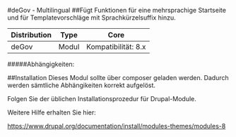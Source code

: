 #deGov - Multilingual
##Fügt Funktionen für eine mehrsprachige Startseite und für Templatevorschläge mit Sprachkürzelsuffix hinzu.

Distribution | Type | Core
--- | --- | ---
deGov | Modul |  Kompatibilität: 8.x

#####Abhängigkeiten:

##Installation
Dieses Modul sollte über composer geladen werden. Dadurch werden sämtliche Abhängikeiten korrekt aufgelöst.

Folgen Sie der üblichen Installationsprozedur für Drupal-Module.

Weitere Hilfe erhalten Sie hier:

https://www.drupal.org/documentation/install/modules-themes/modules-8
